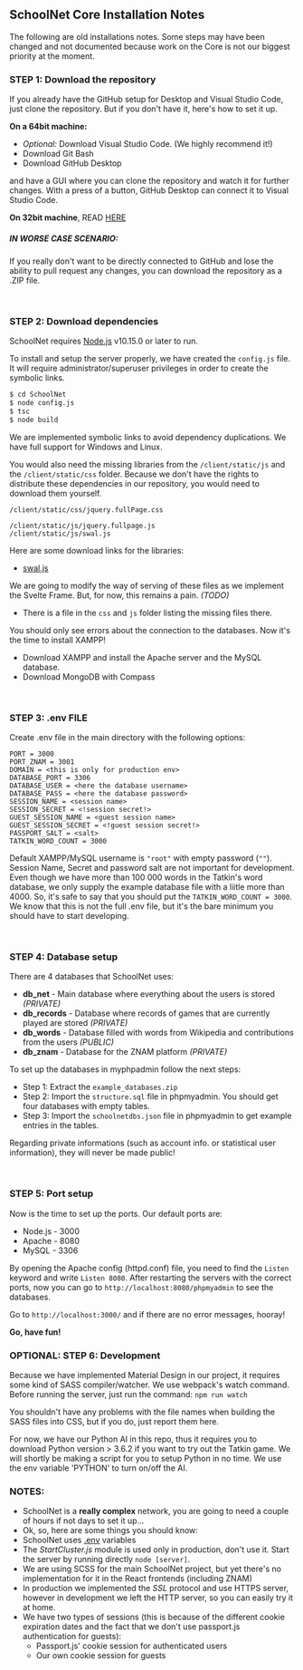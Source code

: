 ## SchoolNet Core Installation Notes

The following are old installations notes. Some steps may have been changed and not documented because work on the Core is not our biggest priority at the moment.

### STEP 1: Download the repository

If you already have the GitHub setup for Desktop and Visual Studio Code, just clone the repository. But if you don't have it, here's how to set it up.

**On a 64bit machine:**
 - *Optional:* Download Visual Studio Code. (We highly recommend it!)
 - Download Git Bash
 - Download GitHub Desktop

and have a GUI where you can clone the repository and watch it for further changes. With a press of a button, GitHub Desktop can connect it to Visual Studio Code.

**On 32bit machine**, READ [HERE](https://github.com/mitkonikov/SchoolNet/blob/master/documentation/install/Git-32bit.md)

##### IN WORSE CASE SCENARIO:
If you really don't want to be directly connected to GitHub and lose the ability to pull request any changes, you can download the repository as a .ZIP file.

<br>

### STEP 2: Download dependencies

SchoolNet requires [Node.js](https://nodejs.org/) v10.15.0 or later to run.

To install and setup the server properly, we have created the `config.js` file. It will require administrator/superuser privileges in order to create the symbolic links.

```sh
$ cd SchoolNet
$ node config.js
$ tsc
$ node build
```

We are implemented symbolic links to avoid dependency duplications. We have full support for Windows and Linux.

You would also need the missing libraries from the `/client/static/js` and the `/client/static/css` folder. Because we don't have the rights to distribute these dependencies in our repository, you would need to download them yourself.

```
/client/static/css/jquery.fullPage.css

/client/static/js/jquery.fullpage.js
/client/static/js/swal.js
```

Here are some download links for the libraries:
 - [swal.js](https://cdn.jsdelivr.net/npm/sweetalert2@9)

We are going to modify the way of serving of these files as we implement the Svelte Frame. But, for now, this remains a pain. *(TODO)*

* There is a file in the `css` and `js` folder listing the missing files there.

You should only see errors about the connection to the databases. Now it's the time to install XAMPP!

* Download XAMPP and install the Apache server and the MySQL database.
* Download MongoDB with Compass

<br>

### STEP 3: .env FILE

Create .env file in the main directory with the following options:

```
PORT = 3000
PORT_ZNAM = 3001
DOMAIN = <this is only for production env>
DATABASE_PORT = 3306
DATABASE_USER = <here the database username>
DATABASE_PASS = <here the database password>
SESSION_NAME = <session name>
SESSION_SECRET = <!session secret!>
GUEST_SESSION_NAME = <guest session name>
GUEST_SESSION_SECRET = <!guest session secret!>
PASSPORT_SALT = <salt>
TATKIN_WORD_COUNT = 3000
```

Default XAMPP/MySQL username is `"root"` with empty password (`""`).<br>
Session Name, Secret and password salt are not important for development.<br>
Even though we have more than 100 000 words in the Tatkin's word database, we only supply the example database file with a liitle more than 4000. So, it's safe to say that you should put the `TATKIN_WORD_COUNT = 3000`. <br>
We know that this is not the full .env file, but it's the bare minimum you should have to start developing.

<br>

### STEP 4: Database setup

There are 4 databases that SchoolNet uses:
  * **db_net** - Main database where everything about the users is stored *(PRIVATE)*
  * **db_records** - Database where records of games that are currently played are stored *(PRIVATE)*
  * **db_words** - Database filled with words from Wikipedia and contributions from the users *(PUBLIC)*
  * **db_znam** - Database for the ZNAM platform *(PRIVATE)*

To set up the databases in myphpadmin follow the next steps:
 * Step 1: Extract the `example_databases.zip`
 * Step 2: Import the `structure.sql` file in phpmyadmin. You should get four databases with empty tables.
 * Step 3: Import the `schoolnetdbs.json` file in phpmyadmin to get example entries in the tables.

Regarding private informations (such as account info. or statistical user information), they will never be made public!

<br>

### STEP 5: Port setup

Now is the time to set up the ports.
Our default ports are:
* Node.js - 3000
* Apache  - 8080
* MySQL   - 3306

By opening the Apache config (httpd.conf) file, you need to find the `Listen` keyword and write `Listen 8080`. After restarting the servers with the correct ports, now you can go to `http://localhost:8080/phpmyadmin` to see the databases.

Go to `http://localhost:3000/` and if there are no error messages, hooray!

**Go, have fun!**

### OPTIONAL: STEP 6: Development

Because we have implemented Material Design in our project, it requires some kind of SASS compiler/watcher. We use webpack's watch command. Before running the server, just run the command: `npm run watch`

You shouldn't have any problems with the file names when building the SASS files into CSS, but if you do, just report them here.

For now, we have our Python AI in this repo, thus it requires you to download Python version > 3.6.2 if you want to try out the Tatkin game. We will shortly be making a script for you to setup Python in no time. We use the env variable 'PYTHON' to turn on/off the AI.

### NOTES:

* SchoolNet is a **really complex** network, you are going to need a couple of hours if not days to set it up...
* Ok, so, here are some things you should know:
* SchoolNet uses [.env](https://medium.com/the-node-js-collection/making-your-node-js-work-everywhere-with-environment-variables-2da8cdf6e786) variables
* The *StartCluster.js* module is used only in production, don't use it. Start the server by running directly `node [server]`.
* We are using SCSS for the main SchoolNet project, but yet there's no implementation for it in the React frontends (including ZNAM)
* In production we implemented the *SSL* protocol and use HTTPS server, however in development we left the HTTP server, so you can easily try it at home.
* We have two types of sessions (this is because of the different cookie expiration dates and the fact that we don't use passport.js authentication for guests):
  - Passport.js' cookie session for authenticated users
  - Our own cookie session for guests
